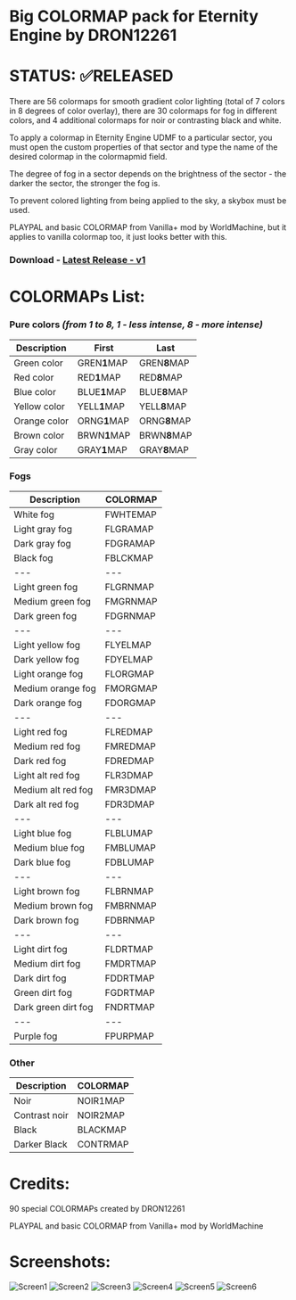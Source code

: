 # Big COLORMAP pack for Eternity Engine by DRON12261

# STATUS: ✅RELEASED

There are 56 colormaps for smooth gradient color lighting (total of 7 colors in 8 degrees of color overlay), there are 30 colormaps for fog in different colors, and 4 additional colormaps for noir or contrasting black and white.

To apply a colormap in Eternity Engine UDMF to a particular sector, you must open the custom properties of that sector and type the name of the desired colormap in the colormapmid field.

The degree of fog in a sector depends on the brightness of the sector - the darker the sector, the stronger the fog is.

To prevent colored lighting from being applied to the sky, a skybox must be used.

PLAYPAL and basic COLORMAP from Vanilla+ mod by WorldMachine, but it applies to vanilla colormap too, it just looks better with this.

### Download - [Latest Release - v1](https://github.com/dron12261games/RES-Big-Colormap-Pack-for-Eternity-Engine/releases/download/v1/EECLRMPS.WAD)

# COLORMAPs List:
### Pure colors _(from 1 to 8, 1 - less intense, 8 - more intense)_
| Description  | First    | Last     |
|--------------|----------|----------|
| Green color  | GREN**1**MAP | GREN**8**MAP |
| Red color    | RED**1**MAP  | RED**8**MAP  |
| Blue color   | BLUE**1**MAP | BLUE**8**MAP |
| Yellow color | YELL**1**MAP | YELL**8**MAP |
| Orange color | ORNG**1**MAP | ORNG**8**MAP |
| Brown color  | BRWN**1**MAP | BRWN**8**MAP |
| Gray color   | GRAY**1**MAP | GRAY**8**MAP |

### Fogs
| Description         | COLORMAP |
|---------------------|----------|
| White fog           | FWHTEMAP |
| Light gray fog      | FLGRAMAP |
| Dark gray fog       | FDGRAMAP |
| Black fog           | FBLCKMAP |
| ---                 | ---      |
| Light green fog     | FLGRNMAP |
| Medium green fog    | FMGRNMAP |
| Dark green fog      | FDGRNMAP |
| ---                 | ---      |
| Light yellow fog    | FLYELMAP |
| Dark yellow fog     | FDYELMAP |
| Light orange fog    | FLORGMAP |
| Medium orange fog   | FMORGMAP |
| Dark orange fog     | FDORGMAP |
| ---                 | ---      |
| Light red fog       | FLREDMAP |
| Medium red fog      | FMREDMAP |
| Dark red fog        | FDREDMAP |
| Light alt red fog   | FLR3DMAP |
| Medium alt red fog  | FMR3DMAP |
| Dark alt red fog    | FDR3DMAP |
| ---                 | ---      |
| Light blue fog      | FLBLUMAP |
| Medium blue fog     | FMBLUMAP |
| Dark blue fog       | FDBLUMAP |
| ---                 | ---      |
| Light brown fog     | FLBRNMAP |
| Medium brown fog    | FMBRNMAP |
| Dark brown fog      | FDBRNMAP |
| ---                 | ---      |
| Light dirt fog      | FLDRTMAP |
| Medium dirt fog     | FMDRTMAP |
| Dark dirt fog       | FDDRTMAP |
| Green dirt fog      | FGDRTMAP |
| Dark green dirt fog | FNDRTMAP |
| ---                 | ---      |
| Purple fog          | FPURPMAP |

### Other
| Description   | COLORMAP |
|---------------|----------|
| Noir          | NOIR1MAP |
| Contrast noir | NOIR2MAP |
| Black         | BLACKMAP |
| Darker Black  | CONTRMAP |

# Credits:
90 special COLORMAPs created by DRON12261

PLAYPAL and basic COLORMAP from Vanilla+ mod by WorldMachine

# Screenshots:
![Screen1](./screens/1.png)
![Screen2](./screens/2.png)
![Screen3](./screens/3.png)
![Screen4](./screens/4.png)
![Screen5](./screens/5.png)
![Screen6](./screens/6.png)
